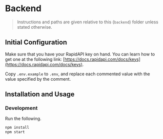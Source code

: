 # Backend

> Instructions and paths are given relative to this (`backend`) folder unless stated otherwise.

## Initial Configuration

Make sure that you have your RapidAPI key on hand. You can learn how to get one at the following link: [https://docs.rapidapi.com/docs/keys](https://docs.rapidapi.com/docs/keys).

Copy `.env.example` to `.env`, and replace each commented value with the value specified by the comment.

## Installation and Usage

### Development

Run the following.

```bash
npm install
npm start
```